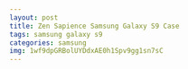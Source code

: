 ```yaml
---
layout: post
title: Zen Sapience Samsung Galaxy S9 Case
tags: samsung galaxy s9
categories: samsung
img: 1wf9dpGRBolUYDdxAE0h1Spv9gg1sn7sC
---
```

